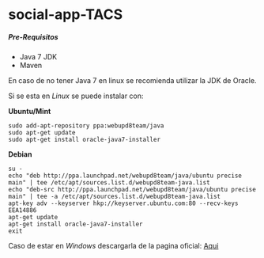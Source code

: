 # social-app-TACS

##### Pre-Requisitos
* Java 7 JDK
* Maven

En caso de no tener Java 7 en linux se recomienda utilizar la JDK de Oracle.

Si se esta en *Linux* se puede instalar con:

**Ubuntu/Mint**
```
sudo add-apt-repository ppa:webupd8team/java
sudo apt-get update
sudo apt-get install oracle-java7-installer
```

**Debian**
```
su -
echo "deb http://ppa.launchpad.net/webupd8team/java/ubuntu precise main" | tee /etc/apt/sources.list.d/webupd8team-java.list
echo "deb-src http://ppa.launchpad.net/webupd8team/java/ubuntu precise main" | tee -a /etc/apt/sources.list.d/webupd8team-java.list
apt-key adv --keyserver hkp://keyserver.ubuntu.com:80 --recv-keys EEA14886
apt-get update
apt-get install oracle-java7-installer
exit
```

Caso de estar en *Windows* descargarla de la pagina oficial: [Aqui](http://www.oracle.com/technetwork/java/javase/downloads/jdk8-downloads-2133151.html)
